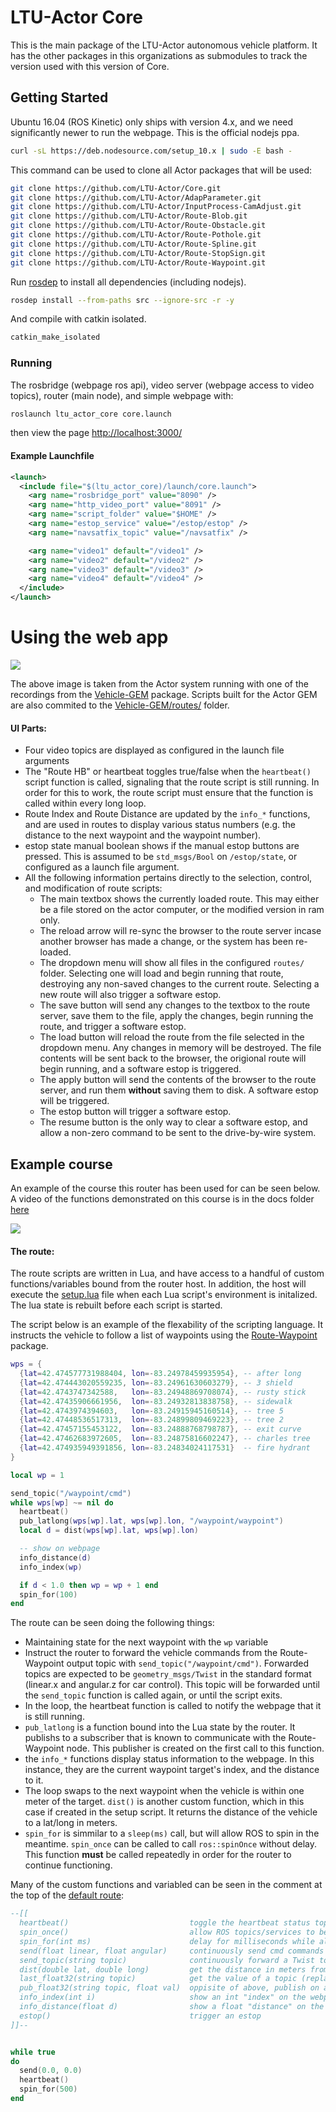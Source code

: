 # LTU-Actor Core

This is the main package of the LTU-Actor autonomous vehicle platform. It has
the other packages in this organizations as submodules to track the version
used with this version of Core.

## Getting Started

Ubuntu 16.04 (ROS Kinetic) only ships with version 4.x, and we need
significantly newer to run the webpage. This is the official nodejs ppa.

```sh
curl -sL https://deb.nodesource.com/setup_10.x | sudo -E bash -
```

This command can be used to clone all Actor packages that will be used:

```sh
git clone https://github.com/LTU-Actor/Core.git
git clone https://github.com/LTU-Actor/AdapParameter.git
git clone https://github.com/LTU-Actor/InputProcess-CamAdjust.git
git clone https://github.com/LTU-Actor/Route-Blob.git
git clone https://github.com/LTU-Actor/Route-Obstacle.git
git clone https://github.com/LTU-Actor/Route-Pothole.git
git clone https://github.com/LTU-Actor/Route-Spline.git
git clone https://github.com/LTU-Actor/Route-StopSign.git
git clone https://github.com/LTU-Actor/Route-Waypoint.git
```

Run [rosdep](http://wiki.ros.org/rosdep) to install all dependencies (including nodejs).

```sh
rosdep install --from-paths src --ignore-src -r -y
```

And compile with catkin isolated.

```sh
catkin_make_isolated
```

### Running

The rosbridge (webpage ros api), video server (webpage access to video topics), router (main node), and simple webpage with:

```sh
roslaunch ltu_actor_core core.launch
```

then view the page <http://localhost:3000/>

#### Example Launchfile

```xml
<launch>
  <include file="$(ltu_actor_core)/launch/core.launch">
    <arg name="rosbridge_port" value="8090" />
    <arg name="http_video_port" value="8091" />
    <arg name="script_folder" value="$HOME" />
    <arg name="estop_service" value="/estop/estop" />
    <arg name="navsatfix_topic" value="/navsatfix" />

    <arg name="video1" default="/video1" />
    <arg name="video2" default="/video2" />
    <arg name="video3" default="/video3" />
    <arg name="video4" default="/video4" />
  </include>
</launch>
```

# Using the web app

![](doc/webpage.png)

The above image is taken from the Actor system running with one of the recordings from the
[Vehicle-GEM](https://github.com/LTU-Actor/Vehicle-GEM) package. Scripts built
for the Actor GEM are also commited to the
[Vehicle-GEM/routes/](https://github.com/LTU-Actor/Vehicle-GEM/tree/master/routes)
folder.

#### UI Parts:

- Four video topics are displayed as configured in the launch file arguments
- The "Route HB" or heartbeat toggles true/false when the `heartbeat()` script
  function is called, signaling that the route script is still running. In
  order for this to work, the route script must ensure that the function is
  called within every long loop.
- Route Index and Route Distance are updated by the `info_*` functions, and are
  used in routes to display various status numbers (e.g. the distance to the
  next waypoint and the waypoint number).
- estop state manual boolean shows if the manual estop buttons are pressed. This is
  assumed to be `std_msgs/Bool` on `/estop/state`, or configured as a launch
  file argument.
- All the following information pertains directly to the selection, control,
  and modification of route scripts:
  - The main textbox shows the currently loaded route. This may either be a
    file stored on the actor computer, or the modified version in ram only.
  - The reload arrow will re-sync the browser to the route server incase
    another browser has made a change, or the system has been re-loaded.
  - The dropdown menu will show all files in the configured `routes/` folder.
    Selecting one will load and begin running that route, destroying any
    non-saved changes to the current route. Selecting a new route will also
    trigger a software estop.
  - The save button will send any changes to the textbox to the route server,
    save them to the file, apply the changes, begin running the route, and
    trigger a software estop.
  - The load button will reload the route from the file selected in the
    dropdown menu. Any changes in memory will be destroyed. The file contents
    will be sent back to the browser, the origional route will begin running,
    and a software estop is triggered.
  - The apply button will send the contents of the browser to the route server,
    and run them **without** saving them to disk. A software estop will be
    triggered.
  - The estop button will trigger a software estop.
  - The resume button is the only way to clear a software estop, and allow a
    non-zero command to be sent to the drive-by-wire system.

## Example course

An example of the course this router has been used for can be seen below. A video of the functions demonstrated on this course is in the docs folder [here](https://youtu.be/ySQW8pPQn4A)

![](doc/example_course.png)

#### The route:

The route scripts are written in Lua, and have access to a handful of custom functions/variables bound from the router host. In addition, the host will execute the [setup.lua](./src/router/setup.lua) file when each Lua script's environment is initalized. The lua state is rebuilt before each script is started.

The script below is an example of the flexability of the scripting language. It instructs the vehicle to follow a list of waypoints using the [Route-Waypoint](https://github.com/LTU-Actor/Route-Waypoint) package.

```lua
wps = {
  {lat=42.474577731988404, lon=-83.24978459935954}, -- after long
  {lat=42.474443020559235, lon=-83.24961630603279}, -- 3 shield
  {lat=42.4743747342588,   lon=-83.24948869708074}, -- rusty stick
  {lat=42.47435906661956,  lon=-83.24932813838758}, -- sidewalk
  {lat=42.4743974394603,   lon=-83.24915945160514}, -- tree 5
  {lat=42.47448536517313,  lon=-83.24899809469223}, -- tree 2
  {lat=42.47457155453122,  lon=-83.24888768798787}, -- exit curve
  {lat=42.47462683972605,  lon=-83.24875816602247}, -- charles tree
  {lat=42.474935949391856, lon=-83.24834024117531}  -- fire hydrant
}

local wp = 1

send_topic("/waypoint/cmd")
while wps[wp] ~= nil do
  heartbeat()
  pub_latlong(wps[wp].lat, wps[wp].lon, "/waypoint/waypoint")
  local d = dist(wps[wp].lat, wps[wp].lon)

  -- show on webpage
  info_distance(d)
  info_index(wp)

  if d < 1.0 then wp = wp + 1 end
  spin_for(100)
end
```

The route can be seen doing the following things:

- Maintaining state for the next waypoint with the `wp` variable
- Instruct the router to forward the vehicle commands from the
  Route-Waypoint output topic with `send_topic("/waypoint/cmd")`. Forwarded
  topics are expected to be `geometry_msgs/Twist` in the standard format
  (linear.x and angular.z for car control). This topic will be forwarded until
  the `send_topic` function is called again, or until the script exits.
- In the loop, the heartbeat function is called to notify the webpage that it
  is still running.
- `pub_latlong` is a function bound into the Lua state by the router. It
  publishs to a subscriber that is known to communicate with the
  Route-Waypoint node. This publisher is created on the first call to this
  function.
- the `info_*` functions display status information to the webpage. In this
  instance, they are the current waypoint target's index, and the distance to
  it.
- The loop swaps to the next waypoint when the vehicle is within one meter of
  the target. `dist()` is another custom function, which in this case if
  created in the setup script. It returns the distance of the vehicle to a
  lat/long in meters.
- `spin_for` is simmilar to a `sleep(ms)` call, but will allow ROS to spin in
  the meantime. `spin_once` can be called to call `ros::spinOnce` without
  delay. This function **must** be called repeatedly in order for the router to
  continue functioning.

Many of the custom functions and variabled can be seen in the comment at the top of the [default route](./src/router/default_route.lua):

```lua
--[[
  heartbeat()                           toggle the heartbeat status topic to show the route is running
  spin_once()                           allow ROS topics/services to be serviced
  spin_for(int ms)                      delay for milliseconds while also servicing ROS
  send(float linear, float angular)     continuously send cmd commands (forward/reverse & steering)
  send_topic(string topic)              continuously forward a Twist topic as for cmd instead of constants
  dist(double lat, double long)         get the distance in meters from the gps point
  last_float32(string topic)            get the value of a topic (replace Float32 with any std_msgs type)
  pub_float32(string topic, float val)  oppisite of above, publish on a topic
  info_index(int i)                     show an int "index" on the webpage
  info_distance(float d)                show a float "distance" on the wepbage
  estop()                               trigger an estop
]]--


while true
do
  send(0.0, 0.0)
  heartbeat()
  spin_for(500)
end
```
